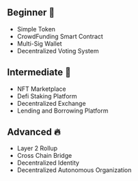 ## Beginner 🔰
- Simple Token
- CrowdFunding Smart Contract
- Multi-Sig Wallet
- Decentralized Voting System

## Intermediate 🚀
- NFT Marketplace
- Defi Staking Platform
- Decentralized Exchange
- Lending and Borrowing Platform

## Advanced 🔥
- Layer 2 Rollup
- Cross Chain Bridge
- Decentralized Identity
- Decentralized Autonomous Organization
